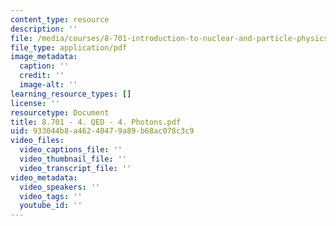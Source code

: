 ```yaml
---
content_type: resource
description: ''
file: /media/courses/8-701-introduction-to-nuclear-and-particle-physics-fall-2020/8701-4-qed-4-photons.pdf
file_type: application/pdf
image_metadata:
  caption: ''
  credit: ''
  image-alt: ''
learning_resource_types: []
license: ''
resourcetype: Document
title: 8.701 - 4. QED - 4. Photons.pdf
uid: 933044b8-a462-4047-9a89-b68ac078c3c9
video_files:
  video_captions_file: ''
  video_thumbnail_file: ''
  video_transcript_file: ''
video_metadata:
  video_speakers: ''
  video_tags: ''
  youtube_id: ''
---
```

